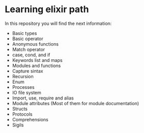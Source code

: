 # Learning elixir path
In this repository you will find the next information:

- Basic types
- Basic operator
- Anonymous functions
- Match operator
- case, cond, and if
- Keywords list and maps
- Modules and functions
- Capture sintax
- Recursion
- Enum
- Processes
- IO file system
- Import, use, require and alias
- Module attributes (Most of them for module documentation)
- Structs
- Protocols
- Comprehensions
- Sigils
